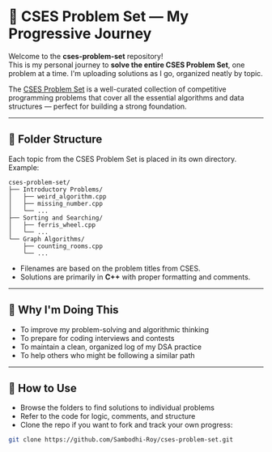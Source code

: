 # 📘 CSES Problem Set — My Progressive Journey

Welcome to the **cses-problem-set** repository!  
This is my personal journey to **solve the entire CSES Problem Set**, one problem at a time. I'm uploading solutions as I go, organized neatly by topic.

The [CSES Problem Set](https://cses.fi/problemset/) is a well-curated collection of competitive programming problems that cover all the essential algorithms and data structures — perfect for building a strong foundation.

---

<!-- ## 🚧 Current Status

✅ Problems solved so far: **X / Y**  
🛠️ Actively working through: `Category name (e.g., Sorting and Searching)`  
📅 Last updated: `May 2025`

--- -->

## 📂 Folder Structure

Each topic from the CSES Problem Set is placed in its own directory. Example:

   ```text
   cses-problem-set/
   ├── Introductory Problems/
   │   ├── weird_algorithm.cpp
   │   ├── missing_number.cpp
   │   └── ...
   ├── Sorting and Searching/
   │   ├── ferris_wheel.cpp
   │   └── ...
   └── Graph Algorithms/
       ├── counting_rooms.cpp
       └── ...
```

- Filenames are based on the problem titles from CSES.
- Solutions are primarily in **C++** with proper formatting and comments.

---

## 🧠 Why I'm Doing This

- To improve my problem-solving and algorithmic thinking
- To prepare for coding interviews and contests
- To maintain a clean, organized log of my DSA practice
- To help others who might be following a similar path

---

## 📌 How to Use

- Browse the folders to find solutions to individual problems
- Refer to the code for logic, comments, and structure
- Clone the repo if you want to fork and track your own progress:

```bash
git clone https://github.com/Sambodhi-Roy/cses-problem-set.git
